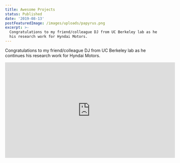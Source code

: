```yaml
---
title: Awesome Projects
status: Published
date: '2019-08-13'
postFeaturedImage: /images/uploads/papyrus.png
excerpt: >-
  Congratulations to my friend/colleague DJ from UC Berkeley lab as he continues
  his research work for Hyndai Motors.
---
```

Congratulations to my friend/colleague DJ from UC Berkeley lab as he continues his research work for Hyndai Motors.



<iframe width="560" height="315" src="https://www.youtube.com/embed/7AxdtbZyjMc?start=133" frameborder="0" allow="accelerometer; autoplay; encrypted-media; gyroscope; picture-in-picture" allowfullscreen></iframe>
